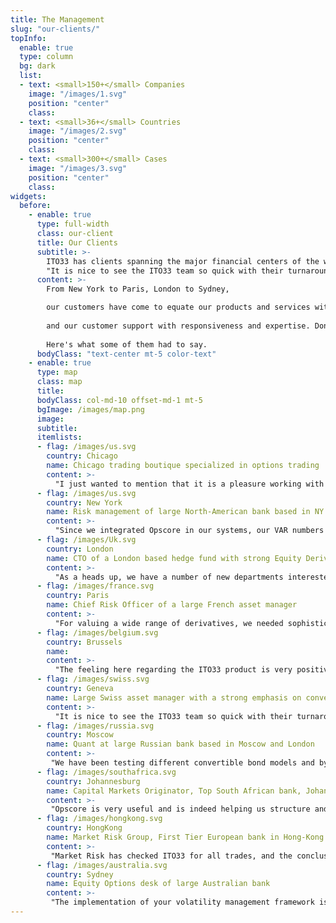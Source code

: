 ```yaml
---
title: The Management
slug: "our-clients/"
topInfo:
  enable: true
  type: column
  bg: dark
  list:
  - text: <small>150+</small> Companies
    image: "/images/1.svg"
    position: "center"
    class: 
  - text: <small>36+</small> Countries
    image: "/images/2.svg"
    position: "center"
    class: 
  - text: <small>300+</small> Cases
    image: "/images/3.svg"
    position: "center"
    class: 
widgets:
  before:
    - enable: true
      type: full-width
      class: our-client
      title: Our Clients
      subtitle: >-
        ITO33 has clients spanning the major financial centers of the world. <br>
        "It is nice to see the ITO33 team so quick with their turnaround."<br> Large Swiss asset manager with a strong emphasis on convertible bonds"
      content: >-
        From New York to Paris, London to Sydney,    

        our customers have come to equate our products and services with quality and reliability,    
        
        and our customer support with responsiveness and expertise. Don't take our word for it, though.    
        
        Here's what some of them had to say.
      bodyClass: "text-center mt-5 color-text"
    - enable: true
      type: map
      class: map
      title: 
      bodyClass: col-md-10 offset-md-1 mt-5
      bgImage: /images/map.png  
      image:  
      subtitle:
      itemlists:
      - flag: /images/us.svg
        country: Chicago
        name: Chicago trading boutique specialized in options trading
        content: >-
          "I just wanted to mention that it is a pleasure working with such a high quality organization. It is difficult (if not impossible) to receive such clear and concise answers from other vendors."
      - flag: /images/us.svg
        country: New York
        name: Risk management of large North-American bank based in NY
        content: >-
          "Since we integrated Opscore in our systems, our VAR numbers look far more reliable. It has increased our confidence to build up the convertible bonds positions."
      - flag: /images/Uk.svg
        country: London
        name: CTO of a London based hedge fund with strong Equity Derivatives focus
        content: >-
          "As a heads up, we have a number of new departments interested in using the software we have built with Opscore... I would like to thank you for assisting in making this possible, as a large part of it is due to the excellent responsiveness and knowledge of your team."
      - flag: /images/france.svg
        country: Paris
        name: Chief Risk Officer of a large French asset manager
        content: >-
          "For valuing a wide range of derivatives, we needed sophisticated and unique models. We found that the ITO 33 models not only met our needs, but were also very fast and robust."
      - flag: /images/belgium.svg
        country: Brussels
        name: 
        content: >-
          "The feeling here regarding the ITO33 product is very positive on all levels, and we have been impressed with the results; moreover, we have been very pleased with the level of service and response, as we have always been presented with intelligent solutions to our problems and queries. Congratulations!"
      - flag: /images/swiss.svg
        country: Geneva
        name: Large Swiss asset manager with a strong emphasis on convertible bonds
        content: >-
          "It is nice to see the ITO33 team so quick with their turnaround."
      - flag: /images/russia.svg
        country: Moscow
        name: Quant at large Russian bank based in Moscow and London
        content: >-
         "We have been testing different convertible bond models and by far prefer the use of Opscore. We will continue the testing, but will likely be recommending that we purchase yours."
      - flag: /images/southafrica.svg
        country: Johannesburg
        name: Capital Markets Originator, Top South African bank, Johannesburg
        content: >-
         "Opscore is very useful and is indeed helping us structure and price instruments for our clients."
      - flag: /images/hongkong.svg
        country: HongKong
        name: Market Risk Group, First Tier European bank in Hong-Kong
        content: >-
         "Market Risk has checked ITO33 for all trades, and the conclusions of the tests are positive. Prices of CBs with soft call, hard call, put, cross currency (quanto) have been checked. Convergence of CBO pricer has been checked. Relevance of prices in degenerate cases has been checked. Analysis of sensitivity has been done. All results were satisfactory."
      - flag: /images/australia.svg
        country: Sydney
        name: Equity Options desk of large Australian bank
        content: >-
         "The implementation of your volatility management framework is now successfully completed. Your outputs are consistently within the bid-ask spread of the market."
---
```

